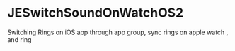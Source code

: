 # JESwitchSoundOnWatchOS2
Switching Rings on iOS app through app group, sync rings on apple watch , and ring
